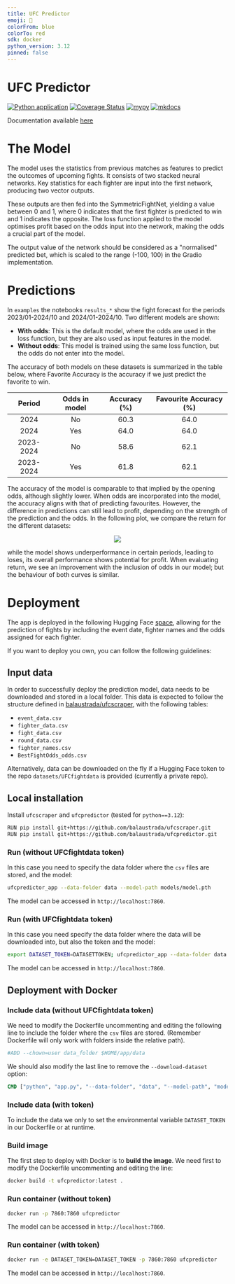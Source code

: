```yaml
---
title: UFC Predictor
emoji: 🥋
colorFrom: blue
colorTo: red
sdk: docker
python_version: 3.12
pinned: false
---
```


# UFC Predictor

[![Python application](https://github.com/balaustrada/ufcpredictor/actions/workflows/python-app.yml/badge.svg)](https://github.com/balaustrada/ufcpredictor/actions/workflows/python-app.yml/)
[![Coverage Status](https://coveralls.io/repos/github/balaustrada/ufcpredictor/badge.svg?branch=main)](https://coveralls.io/github/balaustrada/ufcpredictor?branch=main)
[![mypy](https://github.com/balaustrada/ufcpredictor/actions/workflows/mypy.yml/badge.svg)](https://github.com/balaustrada/ufcpredictor/actions/workflows/mypy.yml)
[![mkdocs](https://github.com/balaustrada/ufcpredictor/actions/workflows/mkdocs.yml/badge.svg)](https://github.com/balaustrada/ufcpredictor/actions/workflows/mkdocs.yml)

Documentation available [here](https://balaustrada.github.io/ufcpredictor/)

# The Model
The model uses the statistics from previous matches as features to predict the outcomes of upcoming fights. It consists of two stacked neural networks. Key statistics for each fighter are input into the first network, producing two vector outputs. 

These outputs are then fed into the SymmetricFightNet, yielding a value between 0 and 1, where 0 indicates that the first fighter is predicted to win and 1 indicates the opposite. The loss function applied to the model optimises profit based on the odds input into the network, making the odds a crucial part of the model.

The output value of the network should be considered as a "normalised" predicted bet, which is scaled to the range (-100, 100) in the Gradio implementation.


# Predictions
In ``examples`` the notebooks ``results_*`` show the fight forecast for the periods 2023/01-2024/10 and 2024/01-2024/10. Two different models are shown:
- **With odds**: This is the default model, where the odds are used in the loss function, but they are also used as input features in the model.
- **Without odds**: This model is trained using the same loss function, but the odds do not enter into the model.

The accuracy of both models on these datasets is summarized in the table below, where Favorite Accuracy is the accuracy if we just predict the favorite to win.

<div align="center">
  
|   Period  | Odds in model | Accuracy (%) | Favourite Accuracy (%) |
|:---------:|:-------------:|:------------:|:---------------------:|
|    2024   |       No      |     60.3     |          64.0         |
|    2024   |      Yes      |     64.0     |          64.0         |
| 2023-2024 |       No      |     58.6     |          62.1         |
| 2023-2024 |      Yes      |     61.8     |          62.1         |

</div>

The accuracy of the model is comparable to that implied by the opening odds, although slightly lower. When odds are incorporated into the model, the accuracy aligns with that of predicting favourites. However, the difference in predictions can still lead to profit, depending on the strength of the prediction and the odds. In the following plot, we compare the return for the different datasets:

<p align="center">
<img src="https://github.com/user-attachments/assets/d33a1412-dbb4-4358-88ad-f1789edf7e53">
</p>

while the model shows underperformance in certain periods, leading to loses, its overall performance shows potential for profit. When evaluating return, we see an improvement with the inclusion of odds in our model; but the behaviour of both curves is similar.

# Deployment
The app is deployed in the following Hugging Face [space](https://huggingface.co/spaces/balaustrada/UFCPredictor), allowing for the prediction of fights by including the event date, fighter names and the odds assigned for each fighter.

If you want to deploy you own, you can follow the following guidelines:

## Input data

In order to successfully deploy the prediction model, data needs to be downloaded and stored in a local folder. This data is expected to follow the structure defined in [balaustrada/ufcscraper](https://github.com/), with the following tables:
- ``event_data.csv``
- ``fighter_data.csv``
- ``fight_data.csv``
- ``round_data.csv``
- ``fighter_names.csv``
- ``BestFightOdds_odds.csv``

Alternatively, data can be downloaded on the fly if a Hugging Face token to the repo ``datasets/UFCfightdata`` is provided (currently a private repo).

## Local installation
Install ``ufcscraper`` and ``ufcpredictor`` (tested for ``python==3.12``):
```bash
RUN pip install git+https://github.com/balaustrada/ufcscraper.git
RUN pip install git+https://github.com/balaustrada/ufcpredictor.git
```

### Run (without UFCfightdata token)
In this case you need to specify the data folder where the ``csv`` files are stored, and the model: 
```bash
ufcpredictor_app --data-folder data --model-path models/model.pth
```
The model can be accessed in ``http://localhost:7860``.


### Run (with UFCfightdata token)
In this case you need specify the data folder where the data will be downloaded into, but also the token and the model:
```bash
export DATASET_TOKEN=DATASETTOKEN; ufcpredictor_app --data-folder data --model-path models/model.pth --download-dataset
```
The model can be accessed in ``http://localhost:7860``.


## Deployment with Docker

### Include data (without UFCfightdata token)
We need to modify the Dockerfile uncommenting and editing the following line to include the folder where the ``csv`` files are stored. (Remember Dockerfile will only work with folders inside the relative path).
```dockerfile
#ADD --chown=user data_folder $HOME/app/data
```
We should also modify the last line to remove the ``--download-dataset`` option:
```dockerfile
CMD ["python", "app.py", "--data-folder", "data", "--model-path", "models/model.pth", "--port", "7860", "--server-name", "0.0.0.0",]
```

### Include data (with token)
To include the data we only to set the environmental variable ``DATASET_TOKEN`` in our Dockerfile or at runtime.

### Build image
The first step to deploy with Docker is to **build the image**. We need first to modify the Dockerfile uncommenting and editing the line:
```bash
docker build -t ufcpredictor:latest .
```

### Run container (without token)
```bash
docker run -p 7860:7860 ufcpredictor
```
The model can be accessed in ``http://localhost:7860``.

### Run container (with token)
```bash
docker run -e DATASET_TOKEN=DATASET_TOKEN -p 7860:7860 ufcpredictor
```
The model can be accessed in ``http://localhost:7860``.
